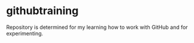 # githubtraining
Repository is determined for my learning how to work with GitHub and for experimenting.
